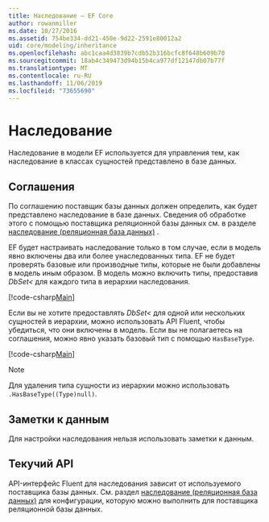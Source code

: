 ```yaml
---
title: Наследование — EF Core
author: rowanmiller
ms.date: 10/27/2016
ms.assetid: 754be334-dd21-450e-9d22-2591e80012a2
uid: core/modeling/inheritance
ms.openlocfilehash: abc1caa4d3839b7cdb52b316bcfc8f648b609b70
ms.sourcegitcommit: 18ab4c349473d94b15b4ca977df12147db07b77f
ms.translationtype: MT
ms.contentlocale: ru-RU
ms.lasthandoff: 11/06/2019
ms.locfileid: "73655690"
---
```

# <a name="inheritance"></a>Наследование

Наследование в модели EF используется для управления тем, как наследование в классах сущностей представлено в базе данных.

## <a name="conventions"></a>Соглашения

По соглашению поставщик базы данных должен определить, как будет представлено наследование в базе данных. Сведения об обработке этого с помощью поставщика реляционной базы данных см. в разделе [наследование (реляционная база данных)](relational/inheritance.md) .

EF будет настраивать наследование только в том случае, если в модель явно включены два или более унаследованных типа. EF не будет проверять базовые или производные типы, которые не были добавлены в модель иным образом. В модель можно включить типы, предоставив *DbSet\<* для каждого типа в иерархии наследования.

[!code-csharp[Main](../../../samples/core/Modeling/Conventions/InheritanceDbSets.cs?highlight=3-4&name=Model)]

Если вы не хотите предоставлять *DbSet\<* для одной или нескольких сущностей в иерархии, можно использовать API Fluent, чтобы убедиться, что они включены в модель.
Если вы не полагаетесь на соглашения, можно явно указать базовый тип с помощью `HasBaseType`.

[!code-csharp[Main](../../../samples/core/Modeling/Conventions/InheritanceModelBuilder.cs?highlight=7&name=Context)]

> [!NOTE]
> Для удаления типа сущности из иерархии можно использовать `.HasBaseType((Type)null)`.

## <a name="data-annotations"></a>Заметки к данным

Для настройки наследования нельзя использовать заметки к данным.

## <a name="fluent-api"></a>Текучий API

API-интерфейс Fluent для наследования зависит от используемого поставщика базы данных. См. раздел [наследование (реляционная база данных)](relational/inheritance.md) для конфигурации, которую можно выполнить для поставщика реляционной базы данных.
